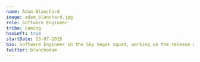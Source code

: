 ```yaml
---
name: Adam Blanchard
image: adam_blanchard.jpg
role: Software Engineer
tribe: Gaming
hasLeft: true
startDate: 13-07-2015
bio: Software Engineer in the Sky Vegas squad, working on the release of the new desktop and mobile platforms using PHP, JavaScript and React.
twitter: blanchodam
---
```

